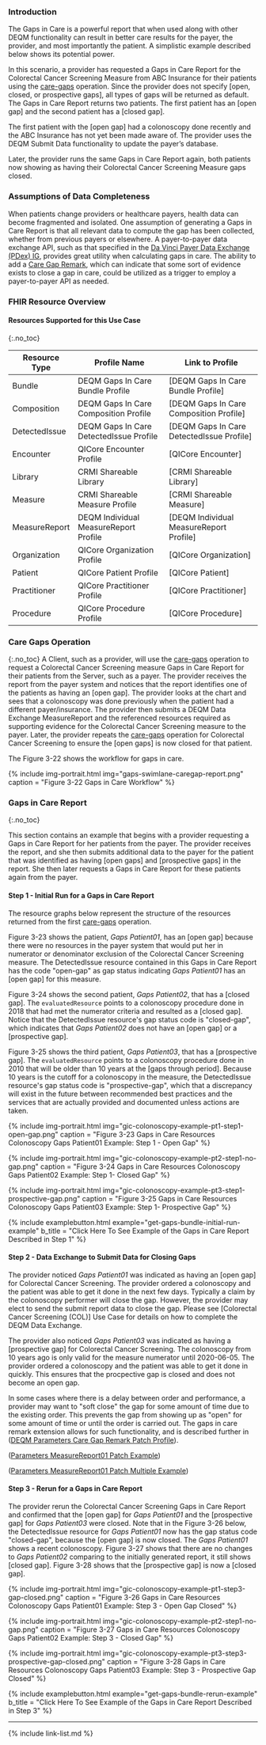 
###  Introduction

The Gaps in Care is a powerful report that when used along with other DEQM functionality can result in better care results for the payer, the provider, and most importantly the patient. A simplistic example described below shows its potential power.

In this scenario, a provider has requested a Gaps in Care Report for the Colorectal Cancer Screening Measure from ABC Insurance for their patients using the [care-gaps](OperationDefinition-care-gaps.html) operation. Since the provider does not specify [open, closed, or prospective gaps], all types of gaps will be returned as default. The Gaps in Care Report returns two patients. The first patient has an [open gap] and the second patient has a [closed gap].

The first patient with the [open gap] had a colonoscopy done recently and the ABC Insurance has not yet been made aware of. The provider uses the DEQM Submit Data functionality to update the payer’s database.

Later, the provider runs the same Gaps in Care Report again, both patients now showing as having their Colorectal Cancer Screening Measure gaps closed.

### Assumptions of Data Completeness
When patients change providers or healthcare payers, health data can become fragmented and isolated. One assumption of generating a Gaps in Care Report is that all relevant data to compute the gap has been collected, whether from previous payers or elsewhere. A payer-to-payer data exchange API, such as that specified in the [Da Vinci Payer Data Exchange (PDex) IG](https://www.hl7.org/fhir/us/davinci-pdex/index.html), provides great utility when calculating gaps in care. The ability to add a [Care Gap Remark](gaps-in-care-reporting.html#add-remark-to-gaps-in-care-report), which can indicate that some sort of evidence exists to close a gap in care, could be utilized as a trigger to employ a payer-to-payer API as needed.

### FHIR Resource Overview

#### Resources Supported for this Use Case
{:.no_toc}

|Resource Type| Profile Name                       | Link to Profile                      |
|---|------------------------------------|--------------------------------------|
|Bundle| DEQM Gaps In Care Bundle Profile   | [DEQM Gaps In Care Bundle Profile]   
|Composition| DEQM Gaps In Care Composition Profile | [DEQM Gaps In Care Composition Profile] 
|DetectedIssue| DEQM Gaps In Care DetectedIssue Profile | [DEQM Gaps In Care DetectedIssue Profile] 
|Encounter| QICore Encounter Profile           | [QICore Encounter]                   |
|Library| CRMI Shareable Library             | [CRMI Shareable Library]                       |
|Measure| CRMI Shareable Measure Profile     | [CRMI Shareable Measure]                       |
|MeasureReport| DEQM Individual MeasureReport Profile | [DEQM Individual MeasureReport Profile] |
|Organization| QICore Organization Profile        | [QICore Organization]                |
|Patient| QICore Patient Profile             | [QICore Patient]                     |
|Practitioner| QICore Practitioner Profile        | [QICore Practitioner]                |
|Procedure| QICore Procedure Profile           | [QICore Procedure]                   |

### Care Gaps Operation
{:.no_toc}
A Client, such as a provider, will use the [care-gaps](OperationDefinition-care-gaps.html) operation to request a Colorectal Cancer Screening measure Gaps in Care Report for their patients from the Server, such as a payer. The provider receives the report from the payer system and notices that the report identifies one of the patients as having an [open gap]. The provider looks at the chart and sees that a colonoscopy was done previously when the patient had a different payer/insurance. The provider then submits a DEQM Data Exchange MeasureReport and the referenced resources required as supporting evidence for the Colorectal Cancer Screening measure to the payer. Later, the provider repeats the [care-gaps](OperationDefinition-care-gaps.html) operation for Colorectal Cancer Screening to ensure the [open gaps] is now closed for that patient.

The Figure 3-22 shows the workflow for gaps in care.

{% include img-portrait.html img="gaps-swimlane-caregap-report.png" caption = "Figure 3-22 Gaps in Care Workflow" %}

### Gaps in Care Report
{:.no_toc}

This section contains an example that begins with a provider requesting a Gaps in Care Report for her patients from the payer. The provider receives the report, and she then submits additional data to the payer for the patient that was identified as having [open gaps] and [prospective gaps] in the report. She then later requests a Gaps in Care Report for these patients again from the payer.

#### Step 1 - Initial Run for a Gaps in Care Report
The resource graphs below represent the structure of the resources returned from the first [care-gaps](OperationDefinition-care-gaps.html) operation.

Figure 3-23 shows the patient, *Gaps Patient01*, has an [open gap] because there were no resources in the payer system that would put her in numerator or denominator exclusion of the Colorectal Cancer Screening measure. The DetectedIssue resource contained in this Gaps in Care Report has the code "open-gap" as gap status indicating *Gaps Patient01* has an [open gap] for this measure.

Figure 3-24 shows the second patient, *Gaps Patient02*, that has a [closed gap]. The `evaluatedResource` points to a colonoscopy procedure done in 2018 that had met the numerator criteria and resulted as a [closed gap]. Notice that the DetectedIssue resource's gap status code is "closed-gap", which indicates that *Gaps Patient02* does not have an [open gap] or a [prospective gap].

Figure 3-25 shows the third patient, *Gaps Patient03*, that has a [prospective gap]. The `evaluatedResource` points to a colonoscopy procedure done in 2010 that will be older than 10 years at the [gaps through period]. Because 10 years is the cutoff for a colonoscopy in the measure, the DetectedIssue resource's gap status code is "prospective-gap", which that a discrepancy will exist in the future between recommended best practices and the services that are actually provided and documented unless actions are taken.  

{% include img-portrait.html img="gic-colonoscopy-example-pt1-step1-open-gap.png" caption = "Figure 3-23 Gaps in Care Resources Colonoscopy Gaps Patient01 Example: Step 1 - Open Gap" %}

{% include img-portrait.html img="gic-colonoscopy-example-pt2-step1-no-gap.png" caption = "Figure 3-24 Gaps in Care Resources Colonoscopy Gaps Patient02 Example: Step 1- Closed Gap" %}

{% include img-portrait.html img="gic-colonoscopy-example-pt3-step1-prospective-gap.png" caption = "Figure 3-25 Gaps in Care Resources Colonoscopy Gaps Patient03 Example: Step 1- Prospective Gap" %}

{% include examplebutton.html example="get-gaps-bundle-initial-run-example" b_title = "Click Here To See Example of the Gaps in Care Report Described in Step 1" %}

#### Step 2 - Data Exchange to Submit Data for Closing Gaps

The provider noticed *Gaps Patient01* was indicated as having an [open gap] for Colorectal Cancer Screening. The provider ordered a colonoscopy and the patient was able to get it done in the next few days. Typically a claim by the colonoscopy performer will close the gap. However, the provider may elect to send the submit report data to close the gap. Please see [Colorectal Cancer Screening (COL)] Use Case for details on how to complete the DEQM Data Exchange.

The provider also noticed *Gaps Patient03* was indicated as having a [prospective gap] for Colorectal Cancer Screening. The colonoscopy from 10 years ago is only valid for the measure numerator until 2020-06-05. The provider ordered a colonoscopy and the patient was able to get it done in quickly. This ensures that the procpective gap is closed and does not become an open gap.

In some cases where there is a delay between order and performance, a provider may want to "soft close" the gap for some amount of time due to the existing order. This prevents the gap from showing up as "open" for some amount of time or until the order is carried out. The gaps in care remark extension allows for such functionality, and is described further in ([DEQM Parameters Care Gap Remark Patch Profile](StructureDefinition-parameters-careGap-Remark-Patch.html)).

([Parameters MeasureReport01 Patch Example](Parameters-measurereport01-patch.html))

([Parameters MeasureReport01 Patch Multiple Example](Parameters-measurereport01-patch-mult.html))

#### Step 3 - Rerun for a Gaps in Care Report

The provider rerun the Colorectal Cancer Screening Gaps in Care Report and confirmed that the [open gap] for *Gaps Patient01* and the [prospective gap] for *Gaps Patient03* were closed. Note that in the Figure 3-26 below, the DetectedIssue resource for *Gaps Patient01* now has the gap status code "closed-gap", because the [open gap] is now closed. The *Gaps Patient01* shows a recent colonoscopy. Figure 3-27 shows that there are no changes to *Gaps Patient02* comparing to the initially generated report, it still shows [closed gap]. Figure 3-28 shows that the [prospective gap] is now a [closed gap].

{% include img-portrait.html img="gic-colonoscopy-example-pt1-step3-gap-closed.png" caption = "Figure 3-26 Gaps in Care Resources Colonoscopy Gaps Patient01 Example: Step 3 - Open Gap Closed" %}

{% include img-portrait.html img="gic-colonoscopy-example-pt2-step1-no-gap.png" caption = "Figure 3-27 Gaps in Care Resources Colonoscopy Gaps Patient02 Example: Step 3 - Closed Gap" %}

{% include img-portrait.html img="gic-colonoscopy-example-pt3-step3-prospective-gap-closed.png" caption = "Figure 3-28 Gaps in Care Resources Colonoscopy Gaps Patient03 Example: Step 3 - Prospective Gap Closed" %}

{% include examplebutton.html example="get-gaps-bundle-rerun-example" b_title = "Click Here To See Example of the Gaps in Care Report Described in Step 3" %}

---

{% include link-list.md %}
